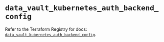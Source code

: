 # `data_vault_kubernetes_auth_backend_config`

Refer to the Terraform Registry for docs: [`data_vault_kubernetes_auth_backend_config`](https://registry.terraform.io/providers/hashicorp/vault/4.2.0/docs/data-sources/kubernetes_auth_backend_config).
